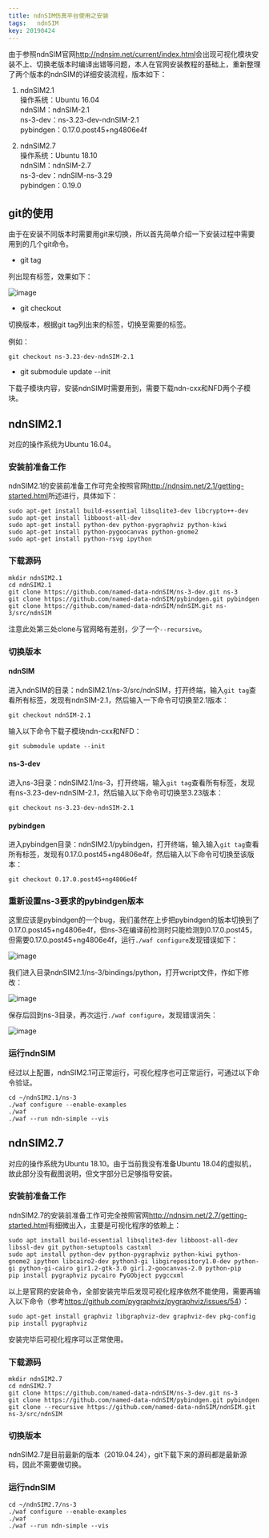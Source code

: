 ```yaml
---
title: ndnSIM仿真平台使用之安装
tags:	ndnSIM
key: 20190424
---
```



由于参照ndnSIM官网<http://ndnsim.net/current/index.html>会出现可视化模块安装不上、切换老版本时编译出错等问题，本人在官网安装教程的基础上，重新整理了两个版本的ndnSIM的详细安装流程，版本如下：

1. ndnSIM2.1 <br>
操作系统：Ubuntu 16.04 <br>
ndnSIM：ndnSIM-2.1<br>
ns-3-dev：ns-3.23-dev-ndnSIM-2.1<br>
pybindgen：0.17.0.post45+ng4806e4f<br>

2. ndnSIM2.7<br>
操作系统：Ubuntu 18.10<br>
ndnSIM：ndnSIM-2.7<br>
ns-3-dev：ndnSIM-ns-3.29<br>
pybindgen：0.19.0<br>

<!--more-->

## git的使用
由于在安装不同版本时需要用git来切换，所以首先简单介绍一下安装过程中需要用到的几个git命令。

- git tag

列出现有标签，效果如下：

![image](https://github.com/kanyuanzhi/kanyuanzhi.github.io/raw/master/assets/myimages/20190424/1.jpg)

- git checkout

切换版本，根据git tag列出来的标签，切换至需要的标签。

例如：
```
git checkout ns-3.23-dev-ndnSIM-2.1
```

- git submodule update --init

下载子模块内容，安装ndnSIM时需要用到，需要下载ndn-cxx和NFD两个子模块。

## ndnSIM2.1

对应的操作系统为Ubuntu 16.04。

### 安装前准备工作

ndnSIM2.1的安装前准备工作可完全按照官网<http://ndnsim.net/2.1/getting-started.html>所述进行，具体如下：

```
sudo apt-get install build-essential libsqlite3-dev libcrypto++-dev
sudo apt-get install libboost-all-dev
sudo apt-get install python-dev python-pygraphviz python-kiwi
sudo apt-get install python-pygoocanvas python-gnome2
sudo apt-get install python-rsvg ipython
```

### 下载源码
```
mkdir ndnSIM2.1
cd ndnSIM2.1
git clone https://github.com/named-data-ndnSIM/ns-3-dev.git ns-3
git clone https://github.com/named-data-ndnSIM/pybindgen.git pybindgen
git clone https://github.com/named-data-ndnSIM/ndnSIM.git ns-3/src/ndnSIM
```
注意此处第三处clone与官网略有差别，少了一个`--recursive`。

### 切换版本

#### ndnSIM

进入ndnSIM的目录：ndnSIM2.1/ns-3/src/ndnSIM，打开终端，输入`git tag`查看所有标签，发现有ndnSIM-2.1，然后输入一下命令可切换至2.1版本：

```
git checkout ndnSIM-2.1
```

输入以下命令下载子模块ndn-cxx和NFD：

```
git submodule update --init
```


#### ns-3-dev
进入ns-3目录：ndnSIM2.1/ns-3，打开终端，输入`git tag`查看所有标签，发现有ns-3.23-dev-ndnSIM-2.1，然后输入以下命令可切换至3.23版本：

```
git checkout ns-3.23-dev-ndnSIM-2.1
```

#### pybindgen
进入pybindgen目录：ndnSIM2.1/pybindgen，打开终端，输入输入`git tag`查看所有标签，发现有0.17.0.post45+ng4806e4f，然后输入以下命令可切换至该版本：

```
git checkout 0.17.0.post45+ng4806e4f
```

### 重新设置ns-3要求的pybindgen版本

这里应该是pybindgen的一个bug，我们虽然在上步把pybindgen的版本切换到了0.17.0.post45+ng4806e4f，但ns-3在编译前检测时只能检测到0.17.0.post45，但需要0.17.0.post45+ng4806e4f，运行`./waf configure`发现错误如下：

![image](https://github.com/kanyuanzhi/kanyuanzhi.github.io/raw/master/assets/myimages/20190424/3.jpg)

我们进入目录ndnSIM2.1/ns-3/bindings/python，打开wcript文件，作如下修改：

![image](https://github.com/kanyuanzhi/kanyuanzhi.github.io/raw/master/assets/myimages/20190424/4.jpg)

保存后回到ns-3目录，再次运行`./waf configure`，发现错误消失：

![image](https://github.com/kanyuanzhi/kanyuanzhi.github.io/raw/master/assets/myimages/20190424/5.jpg)

### 运行ndnSIM

经过以上配置，ndnSIM2.1可正常运行，可视化程序也可正常运行，可通过以下命令验证。

```
cd ~/ndnSIM2.1/ns-3
./waf configure --enable-examples
./waf
./waf --run ndn-simple --vis
```

## ndnSIM2.7
对应的操作系统为Ubuntu 18.10。由于当前我没有准备Ubuntu 18.04的虚拟机，故此部分没有截图说明，但文字部分已足够指导安装。

### 安装前准备工作

ndnSIM2.7的安装前准备工作可完全按照官网<http://ndnsim.net/2.7/getting-started.html>有细微出入，主要是可视化程序的依赖上：

```
sudo apt install build-essential libsqlite3-dev libboost-all-dev libssl-dev git python-setuptools castxml
sudo apt install python-dev python-pygraphviz python-kiwi python-gnome2 ipython libcairo2-dev python3-gi libgirepository1.0-dev python-gi python-gi-cairo gir1.2-gtk-3.0 gir1.2-goocanvas-2.0 python-pip
pip install pygraphviz pycairo PyGObject pygccxml
```

以上是官网的安装命令，全部安装完毕后发现可视化程序依然不能使用，需要再输入以下命令（参考<https://github.com/pygraphviz/pygraphviz/issues/54>）：

```
sudo apt-get install graphviz libgraphviz-dev graphviz-dev pkg-config
pip install pygraphviz
```

安装完毕后可视化程序可以正常使用。

### 下载源码
```
mkdir ndnSIM2.7
cd ndnSIM2.7
git clone https://github.com/named-data-ndnSIM/ns-3-dev.git ns-3
git clone https://github.com/named-data-ndnSIM/pybindgen.git pybindgen
git clone --recursive https://github.com/named-data-ndnSIM/ndnSIM.git ns-3/src/ndnSIM
```

### 切换版本
ndnSIM2.7是目前最新的版本（2019.04.24），git下载下来的源码都是最新源码，因此不需要做切换。


### 运行ndnSIM
```
cd ~/ndnSIM2.7/ns-3
./waf configure --enable-examples
./waf
./waf --run ndn-simple --vis
```






























































